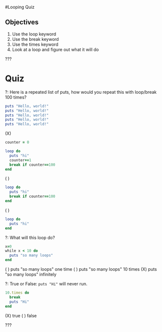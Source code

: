 #Looping Quiz
## Objectives

1. Use the loop keyword
2. Use the break keyword 
3. Use the times keyword
4. Look at a loop and figure out what it will do

???

# Quiz

?: Here is a repeated list of puts, how would you repeat this with loop/break 100 times?

```ruby
puts "Hello, world!"
puts "Hello, world!"
puts "Hello, world!"
puts "Hello, world!"
puts "Hello, world!"
```

(X)
```ruby
counter = 0

loop do
  puts "hi"
  counter+=1
  break if counter==100
end
``` 

( )
```ruby
loop do
  puts "hi"
  break if counter==100
end
```  

( )
```ruby
loop do
  puts "hi"
end
```  

?: What will this loop do?

```ruby
x=0
while x < 10 do
  puts "so many loops"
end
```

( ) puts "so many loops" one time
( ) puts "so many loops" 10 times
(X) puts "so many loops" infinitely


?: True or False: `puts "Hi"` will never run.

```ruby
10.times do
  break
  puts "Hi"
end
```

(X) true
( ) false

???


